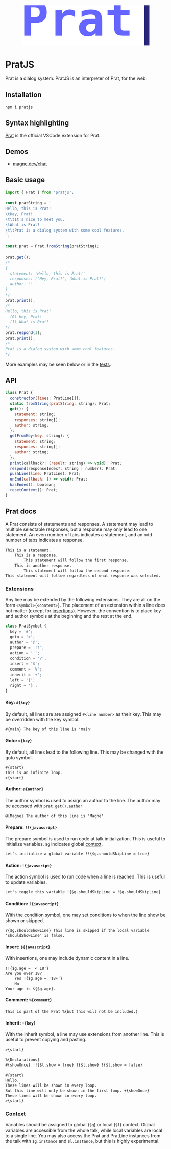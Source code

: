 <div align="center">
    <img src="assets/prat.svg"
        width="400"
        alt="Logo."/>
</div>

# PratJS

Prat is a dialog system. PratJS is an interpreter of Prat, for the web.

## Installation

```sh
npm i pratjs
```

## Syntax highlighting

[Prat](https://marketplace.visualstudio.com/items?itemName=magneet.prat) is the official VSCode extension for Prat.

## Demos

- [magne.dev/chat](https://magne.dev/chat)

## Basic usage

```js
import { Prat } from 'pratjs';

const pratString = `
Hello, this is Prat!
\tHey, Prat!
\t\tIt's nice to meet you.
\tWhat is Prat?
\t\tPrat is a dialog system with some cool features.
`;

const prat = Prat.fromString(pratString);

prat.get();
/*
{
  statement: 'Hello, this is Prat!'
  responses: ['Hey, Prat!', 'What is Prat?']
  author: ''
}
*/
prat.print();
/*
Hello, this is Prat!
  (0) Hey, Prat!
  (1) What is Prat?
*/
prat.respond(1);
prat.print();
/*
Prat is a dialog system with some cool features.
*/
```

More examples may be seen below or in the [tests](test/prat.test.ts).

## API

```js
class Prat {
  constructor(lines: PratLine[]);
  static fromString(pratString: string): Prat;
  get(): {
    statement: string;
    responses: string[];
    author: string;
  };
  getFromKey(key: string): {
    statement: string;
    responses: string[];
    author: string;
  };
  print(callback?: (result: string) => void): Prat;
  respond(responseIndex?: string | number): Prat;
  pushLine(line: PratLine): Prat;
  onEnd(callback: () => void): Prat;
  hasEnded(): boolean;
  resetContext(): Prat;
}
```

## Prat docs

A Prat consists of statements and responses. A statement may lead to multiple selectable responses, but a response may only lead to one statement. An even number of tabs indicates a statement, and an odd number of tabs indicates a response.

```prat
This is a statement.
	This is a response.
		This statement will follow the first response.
	This is another response.
		This statement will follow the second response.
This statement will follow regardless of what response was selected.
```

### Extensions

Any line may be extended by the following extensions. They are all on the form `<symbol>{<content>}`. The placement of an extension within a line does not matter (except for [insertions](#insert-javascript)). However, the convention is to place key and author symbols at the beginning and the rest at the end.

```js
class PratSymbol {
  key = '#';
  goto = '>';
  author = '@';
  prepare = '!!';
  action = '!';
  condition = '?';
  insert = '$';
  comment = '%';
  inherit = '+';
  left = '{';
  right = '}';
}
```

#### Key: `#{key}`

By default, all lines are are assigned `#<line number>` as their key. This may be overridden with the key symbol.

```prat
#{main} The key of this line is 'main'
```

#### Goto: `>{key}`

By default, all lines lead to the following line. This may be changed with the goto symbol.

```prat
#{start}
This is an infinite loop.
>{start}
```

#### Author: `@{author}`

The author symbol is used to assign an author to the line. The author may be accessed with `prat.get().author`

```prat
@{Magne} The author of this line is 'Magne'
```

#### Prepare: `!!{javascript}`

The prepare symbol is used to run code at talk initialization. This is useful to initialize variables. `$g` indicates global [context](#context).

```prat
Let's initialize a global variable !!{$g.shouldSkipLine = true}
```

#### Action: `!{javascript}`

The action symbol is used to run code when a line is reached. This is useful to update variables.

```prat
Let's toggle this variable !{$g.shouldSkipLine = !$g.shouldSkipLine}
```

#### Condition: `?{javascript}`

With the condition symbol, one may set conditions to when the line show be shown or skipped.

```prat
?{$g.shouldShowLine} This line is skipped if the local variable 'shouldShowLine' is false.
```

#### Insert: `${javascript}`

With insertions, one may include dynamic content in a line.

```prat
!!{$g.age = '< 18'}
Are you over 18?
	Yes !{$g.age = '18+'}
	No
Your age is ${$g.age}.
```

#### Comment: `%{comment}`

```prat
This is part of the Prat %{but this will not be included.}
```

#### Inherit: `+{key}`

With the inherit symbol, a line may use extensions from another line. This is useful to prevent copying and pasting.

```prat
>{start}

%{Declarations}
#{showOnce} !!{$l.show = true} ?{$l.show} !{$l.show = false}

#{start}
Hello.
These lines will be shown in every loop.
But this line will only be shown in the first loop. +{showOnce}
These lines will be shown in every loop.
>{start}
```

### Context

Variables should be assigned to global (`$g`) or local (`$l`) context. Global variables are accessible from the whole talk, while local variables are local to a single line. You may also access the Prat and PratLine instances from the talk with `$g.instance` and `$l.instance`, but this is highly experimental.
